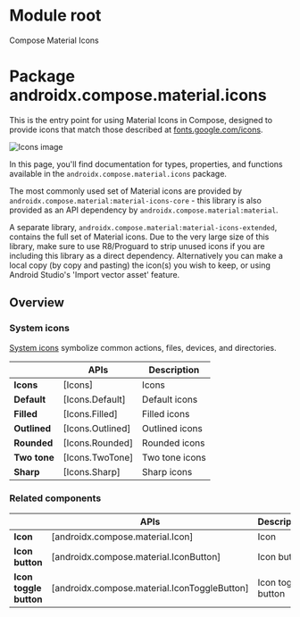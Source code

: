 # Module root

Compose Material Icons

# Package androidx.compose.material.icons

This is the entry point for using Material Icons in Compose, designed to provide icons that match those described at <a href="https://fonts.google.com/icons" class="external" target="_blank">fonts.google.com/icons</a>.

![Icons image](https://developer.android.com/images/reference/androidx/compose/material/icons/iconography.png)

In this page, you'll find documentation for types, properties, and functions available in the `androidx.compose.material.icons` package.

The most commonly used set of Material icons are provided by `androidx.compose.material:material-icons-core` - this library is also provided as an API dependency by `androidx.compose.material:material`.

A separate library, `androidx.compose.material:material-icons-extended`, contains the full set of Material icons. Due to the very large size of this library, make sure to use R8/Proguard to strip unused icons if you are including this library as a direct dependency. Alternatively you can make a local copy (by copy and pasting) the icon(s) you wish to keep, or using Android Studio's 'Import vector asset' feature.

## Overview

### System icons

<a href="https://material.io/design/iconography/system-icons.html" class="external" target="_blank">System icons</a> symbolize common actions, files, devices, and directories.

|      | **APIs** | **Description** |
| ---- | -------- | --------------- |
| **Icons** | [Icons] | Icons |
| **Default** | [Icons.Default] | Default icons |
| **Filled** | [Icons.Filled] | Filled icons |
| **Outlined** | [Icons.Outlined] | Outlined icons |
| **Rounded** | [Icons.Rounded] | Rounded icons |
| **Two tone** | [Icons.TwoTone] | Two tone icons |
| **Sharp** | [Icons.Sharp] | Sharp icons |

### Related components

|      | **APIs** | **Description** |
| ---- | -------- | --------------- |
| **Icon** | [androidx.compose.material.Icon] | Icon |
| **Icon button** | [androidx.compose.material.IconButton] | Icon button |
| **Icon toggle button** | [androidx.compose.material.IconToggleButton] | Icon toggle button |

